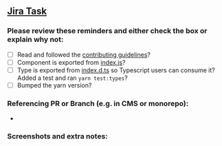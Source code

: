 ## [Jira Task]()

### Please review these reminders and either check the box or explain why not:

- [ ] Read and followed the [contributing guidelines](https://eds.eks.dev.ethos-int.com/#/Guidelines?id=section-contribute)?
- [ ] Component is exported from [index.js](https://github.com/getethos/ethos-design-system/blob/master/src/components/index.js)?
- [ ] Type is exported from [index.d.ts](https://github.com/getethos/ethos-design-system/blob/master/src/components/index.d.ts) so Typescript users can consume it? Added a test and ran `yarn test:types`?
- [ ] Bumped the yarn version?

### Referencing PR or Branch (e.g. in CMS or monorepo):

-

### Screenshots and extra notes:
